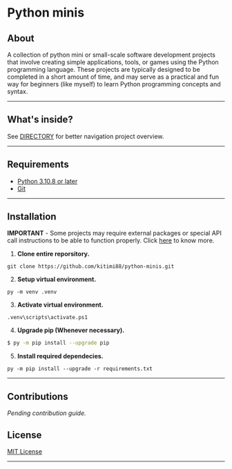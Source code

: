 # Python minis

## About
A collection of python mini or small-scale software development projects that involve creating simple applications, tools, or games using the Python programming language. These projects are typically designed to be completed in a short amount of time, and may serve as a practical and fun way for beginners (like myself) to learn Python programming concepts and syntax.

---

## What's inside?

See [DIRECTORY](./DIRECTORY.md) for better navigation project overview.

---

## Requirements
- [Python 3.10.8 or later](https://www.python.org/downloads/)
- [Git](https://git-scm.com/)
---


## Installation
**IMPORTANT** - Some projects  may require external packages or special API call instructions to be able to function properly. Click [here](./DIRECTORY.md#note) to know more.


1. **Clone entire reporsitory.**

```
git clone https://github.com/kitimi88/python-minis.git
```

2. **Setup virtual environment.**

```
py -m venv .venv
```
3. **Activate virtual environment.**
```
.venv\scripts\activate.ps1
```


4. **Upgrade pip (Whenever necessary).**
```bash
$ py -m pip install --upgrade pip
```


5. **Install required dependecies.**

```
py -m pip install --upgrade -r requirements.txt
```

---


## Contributions
_Pending contribution guide._


## License
[MIT License](./LICENSE)

---